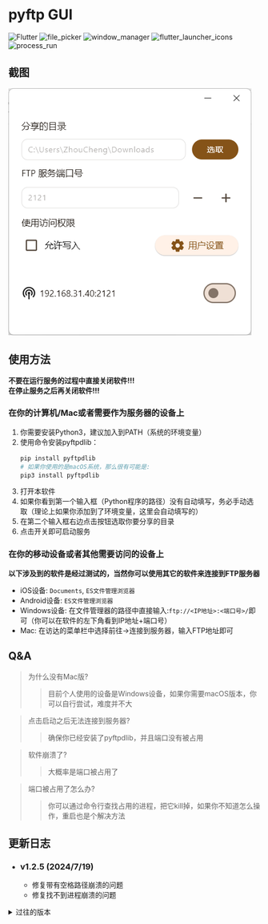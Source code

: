 # pyftp GUI

![Flutter](https://img.shields.io/badge/Flutter-3.19-blue?logo=Flutter)
![file_picker](https://img.shields.io/badge/file_picker-8.0.3-green)
![window_manager](https://img.shields.io/badge/window_manager-0.3.8-pink)
![flutter_launcher_icons](https://img.shields.io/badge/flutter_launcher_icons-0.13.1-yellow)
![process_run](https://img.shields.io/badge/flutter_launcher_icons-0.14.2-purple)

## 截图

![截图](assets/demo.png)

## 使用方法

**不要在运行服务的过程中直接关闭软件!!!**  
**在停止服务之后再关闭软件!!!**

### 在你的计算机/Mac或者需要作为服务器的设备上

1. 你需要安装Python3，建议加入到PATH（系统的环境变量）
2. 使用命令安装pyftpdlib：
    ```bash
    pip install pyftpdlib
    # 如果你使用的是macOS系统，那么很有可能是:
    pip3 install pyftpdlib
    ```
3. 打开本软件
4. 如果你看到第一个输入框（Python程序的路径）没有自动填写，务必手动选取（理论上如果你添加到了环境变量，这里会自动填写的）
5. 在第二个输入框右边点击按钮选取你要分享的目录
6. 点击开关即可启动服务

### 在你的移动设备或者其他需要访问的设备上

**以下涉及到的软件是经过测试的，当然你可以使用其它的软件来连接到FTP服务器**

- iOS设备: `Documents`, `ES文件管理浏览器`
- Android设备: `ES文件管理浏览器`
- Windows设备: 在文件管理器的路径中直接输入:`ftp://<IP地址>:<端口号>/`即可（你可以在软件的左下角看到IP地址+端口号）
- Mac: 在访达的菜单栏中选择前往->连接到服务器，输入FTP地址即可

## Q&A

> 为什么没有Mac版?
>> 目前个人使用的设备是Windows设备，如果你需要macOS版本，你可以自行尝试，难度并不大

> 点击启动之后无法连接到服务器?
>> 确保你已经安装了pyftpdlib，并且端口没有被占用

> 软件崩溃了?
>> 大概率是端口被占用了

> 端口被占用了怎么办?
>> 你可以通过命令行查找占用的进程，把它kill掉，如果你不知道怎么操作，重启也是个解决方法

## 更新日志

- ### v1.2.5 (2024/7/19)
  - 修复带有空格路径崩溃的问题
  - 修复找不到进程崩溃的问题

<details>
<summary>过往的版本</summary>

- ### v1.2.4 (2024/6/16)
  - 启动服务前检查路径是否合法
  - 提高软件运行效率

- ### v1.2.3 (2024/5/26)
  - 添加没有配置环境变量的提示
  - 修复获取ip地址的问题
  - 修复Python路径存在特殊字符的问题

- ### v1.2.2 (2024/5/23)
  - 添加记住上一次的表单内容

- ### v1.2.1 (2024/5/17)
  - 添加在没有停止运行关闭窗口的提示

- ### v1.2.0 (2024/5/15)
  - 添加允许写入权限
  - 添加通过用户名和密码访问
  - 修复运行中修改表单的问题

- ### v1.1.0 (2024/5/14)
  - 更新到Flutter 3.19
  - 现在可以自动获取Python程序路径了

- ### v1.0.1
  - 第一个正式版本

</details>